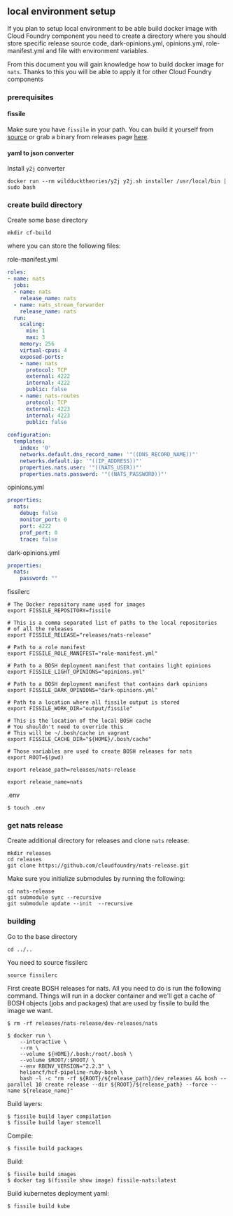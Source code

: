 ## local environment setup

If you plan to setup local environment to be able build docker image with Cloud Foundry component you need to create a 
directory where you should store specific release source code, dark-opinions.yml, opinions.yml, role-manifest.yml and
file with environment variables.

From this document you will gain knowledge how to build docker image for `nats`. Thanks to this you will be able
to apply it for other Cloud Foundry components

### prerequisites

#### fissile

Make sure you have `fissile` in your path. You can build it yourself from [source](https://github.com/hpcloud/fissile)
or grab a binary from releases page [here](https://github.com/hpcloud/fissile/releases).

#### yaml to json converter

Install `y2j` converter

```
docker run --rm wildducktheories/y2j y2j.sh installer /usr/local/bin | sudo bash
```

### create build directory

Create some base directory 

```
mkdir cf-build

```
where you can store the following files:

role-manifest.yml
```yaml
roles:
- name: nats
  jobs:
  - name: nats
    release_name: nats
  - name: nats_stream_forwarder
    release_name: nats
  run:    
    scaling:
      min: 1
      max: 3    
    memory: 256    
    virtual-cpus: 4    
    exposed-ports:
    - name: nats
      protocol: TCP      
      external: 4222   
      internal: 4222   
      public: false    
    - name: nats-routes      
      protocol: TCP      
      external: 4223      
      internal: 4223      
      public: false
      
configuration:
  templates:
    index: '0'
    networks.default.dns_record_name: '"((DNS_RECORD_NAME))"'
    networks.default.ip: '"((IP_ADDRESS))"'
    properties.nats.user: '"((NATS_USER))"'
    properties.nats.password: '"((NATS_PASSWORD))"'
```

opinions.yml
```yaml
properties:
  nats:
    debug: false
    monitor_port: 0
    port: 4222
    prof_port: 0
    trace: false
```

dark-opinions.yml
```yaml
properties:
  nats:
    password: ""
```

fissilerc
```
# The Docker repository name used for images
export FISSILE_REPOSITORY=fissile

# This is a comma separated list of paths to the local repositories
# of all the releases
export FISSILE_RELEASE="releases/nats-release"

# Path to a role manifest
export FISSILE_ROLE_MANIFEST="role-manifest.yml"

# Path to a BOSH deployment manifest that contains light opinions
export FISSILE_LIGHT_OPINIONS="opinions.yml"

# Path to a BOSH deployment manifest that contains dark opinions
export FISSILE_DARK_OPINIONS="dark-opinions.yml"

# Path to a location where all fissile output is stored
export FISSILE_WORK_DIR="output/fissile"

# This is the location of the local BOSH cache
# You shouldn't need to override this
# This will be ~/.bosh/cache in vagrant
export FISSILE_CACHE_DIR="${HOME}/.bosh/cache"

# Those variables are used to create BOSH releases for nats
export ROOT=$(pwd) 

export release_path=releases/nats-release 

export release_name=nats
```

.env

```
$ touch .env
```

### get nats release

Create additional directory for releases and clone `nats` release:

```
mkdir releases
cd releases
git clone https://github.com/cloudfoundry/nats-release.git
```

Make sure you initialize submodules by running the following:

```
cd nats-release
git submodule sync --recursive
git submodule update --init  --recursive
```

### building

Go to the base directory

```
cd ../..
```

You need to source fissilerc

```
source fissilerc
```

First create BOSH releases for nats. All you need to do is run the following command. 
Things will run in a docker container and we'll get a cache of BOSH objects (jobs and packages) that are used by fissile to build the image we want.

```
$ rm -rf releases/nats-release/dev-releases/nats

$ docker run \
    --interactive \
    --rm \
    --volume ${HOME}/.bosh:/root/.bosh \
    --volume $ROOT/:$ROOT/ \
    --env RBENV_VERSION="2.2.3" \
    helioncf/hcf-pipeline-ruby-bosh \
    bash -l -c "rm -rf ${ROOT}/${release_path}/dev_releases && bosh --parallel 10 create release --dir ${ROOT}/${release_path} --force --name ${release_name}"
```

Build layers:

```
$ fissile build layer compilation
$ fissile build layer stemcell
```


Compile:

```
$ fissile build packages
```

Build:

```
$ fissile build images
$ docker tag $(fissile show image) fissile-nats:latest
```

Build kubernetes deployment yaml:

```
$ fissile build kube
```
